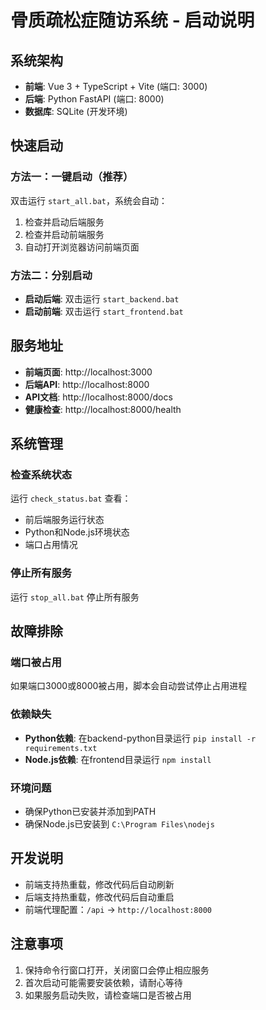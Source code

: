 # 骨质疏松症随访系统 - 启动说明

## 系统架构
- **前端**: Vue 3 + TypeScript + Vite (端口: 3000)
- **后端**: Python FastAPI (端口: 8000)
- **数据库**: SQLite (开发环境)

## 快速启动

### 方法一：一键启动（推荐）
双击运行 `start_all.bat`，系统会自动：
1. 检查并启动后端服务
2. 检查并启动前端服务
3. 自动打开浏览器访问前端页面

### 方法二：分别启动
- **启动后端**: 双击运行 `start_backend.bat`
- **启动前端**: 双击运行 `start_frontend.bat`

## 服务地址
- **前端页面**: http://localhost:3000
- **后端API**: http://localhost:8000
- **API文档**: http://localhost:8000/docs
- **健康检查**: http://localhost:8000/health

## 系统管理

### 检查系统状态
运行 `check_status.bat` 查看：
- 前后端服务运行状态
- Python和Node.js环境状态
- 端口占用情况

### 停止所有服务
运行 `stop_all.bat` 停止所有服务

## 故障排除

### 端口被占用
如果端口3000或8000被占用，脚本会自动尝试停止占用进程

### 依赖缺失
- **Python依赖**: 在backend-python目录运行 `pip install -r requirements.txt`
- **Node.js依赖**: 在frontend目录运行 `npm install`

### 环境问题
- 确保Python已安装并添加到PATH
- 确保Node.js已安装到 `C:\Program Files\nodejs`

## 开发说明
- 前端支持热重载，修改代码后自动刷新
- 后端支持热重载，修改代码后自动重启
- 前端代理配置：`/api` -> `http://localhost:8000`

## 注意事项
1. 保持命令行窗口打开，关闭窗口会停止相应服务
2. 首次启动可能需要安装依赖，请耐心等待
3. 如果服务启动失败，请检查端口是否被占用 